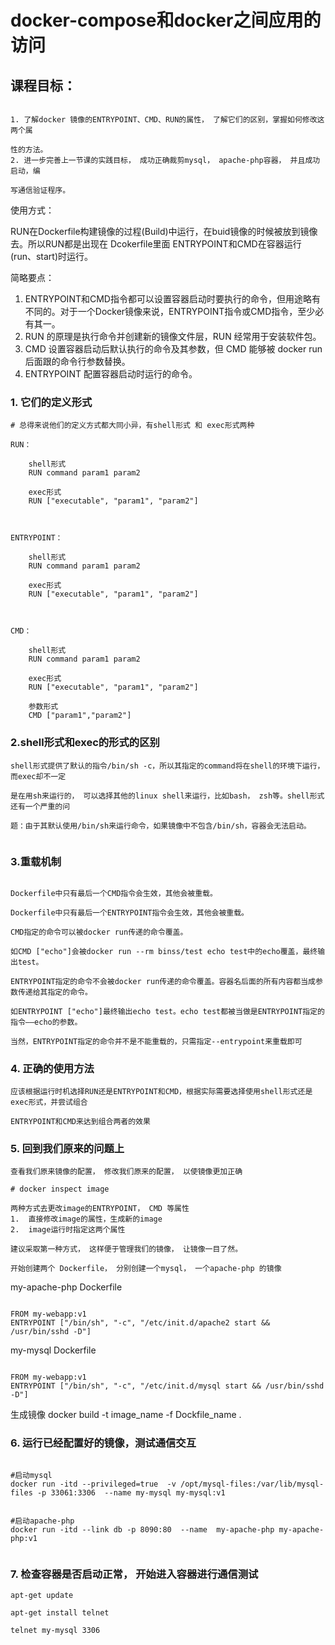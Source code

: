 docker-compose和docker之间应用的访问
========================


课程目标：
--------------------
```

1. 了解docker 镜像的ENTRYPOINT、CMD、RUN的属性， 了解它们的区别，掌握如何修改这两个属

性的方法。
2. 进一步完善上一节课的实践目标， 成功正确裁剪mysql， apache-php容器， 并且成功启动，编

写通信验证程序。

```




使用方式：

RUN在Dockerfile构建镜像的过程(Build)中运行，在buid镜像的时候被放到镜像去。所以RUN都是出现在 Dcokerfile里面
ENTRYPOINT和CMD在容器运行(run、start)时运行。

简略要点：
1. ENTRYPOINT和CMD指令都可以设置容器启动时要执行的命令，但用途略有不同的。对于一个Docker镜像来说，ENTRYPOINT指令或CMD指令，至少必有其一。
2. RUN 的原理是执行命令并创建新的镜像文件层，RUN 经常用于安装软件包。
3. CMD 设置容器启动后默认执行的命令及其参数，但 CMD 能够被 docker run 后面跟的命令行参数替换。
4. ENTRYPOINT 配置容器启动时运行的命令。


### 1.  它们的定义形式
```
# 总得来说他们的定义方式都大同小异，有shell形式 和 exec形式两种

RUN：

	shell形式
	RUN command param1 param2

	exec形式
	RUN ["executable", "param1", "param2"]



ENTRYPOINT：

	shell形式
	RUN command param1 param2

	exec形式
	RUN ["executable", "param1", "param2"]



CMD：

	shell形式
	RUN command param1 param2

	exec形式
	RUN ["executable", "param1", "param2"]

    参数形式
    CMD ["param1","param2"]

```

### 2.shell形式和exec的形式的区别
```
shell形式提供了默认的指令/bin/sh -c，所以其指定的command将在shell的环境下运行，而exec却不一定

是在用sh来运行的， 可以选择其他的linux shell来运行，比如bash， zsh等。shell形式还有一个严重的问

题：由于其默认使用/bin/sh来运行命令，如果镜像中不包含/bin/sh，容器会无法启动。


```



### 3.重载机制
```

Dockerfile中只有最后一个CMD指令会生效，其他会被重载。

Dockerfile中只有最后一个ENTRYPOINT指令会生效，其他会被重载。

CMD指定的命令可以被docker run传递的命令覆盖。

如CMD ["echo"]会被docker run --rm binss/test echo test中的echo覆盖，最终输出test。

ENTRYPOINT指定的命令不会被docker run传递的命令覆盖。容器名后面的所有内容都当成参数传递给其指定的命令。

如ENTRYPOINT ["echo"]最终输出echo test。echo test都被当做是ENTRYPOINT指定的指令——echo的参数。

当然，ENTRYPOINT指定的命令并不是不能重载的，只需指定--entrypoint来重载即可

```

### 4. 正确的使用方法
```
应该根据运行时机选择RUN还是ENTRYPOINT和CMD，根据实际需要选择使用shell形式还是exec形式，并尝试组合

ENTRYPOINT和CMD来达到组合两者的效果

```


### 5. 回到我们原来的问题上

```
查看我们原来镜像的配置， 修改我们原来的配置， 以使镜像更加正确

# docker inspect image

两种方式去更改image的ENTRYPOINT， CMD 等属性
1.  直接修改image的属性，生成新的image
2.  image运行时指定这两个属性

建议采取第一种方式， 这样便于管理我们的镜像， 让镜像一目了然。

开始创建两个 Dockerfile， 分别创建一个mysql， 一个apache-php 的镜像

```


my-apache-php Dockerfile

```

FROM my-webapp:v1
ENTRYPOINT ["/bin/sh", "-c", "/etc/init.d/apache2 start && /usr/bin/sshd -D"]

```


my-mysql Dockerfile

```

FROM my-webapp:v1
ENTRYPOINT ["/bin/sh", "-c", "/etc/init.d/mysql start && /usr/bin/sshd -D"]

```

生成镜像
docker build -t image_name -f Dockfile_name .



### 6. 运行已经配置好的镜像，测试通信交互

```

#启动mysql
docker run -itd --privileged=true  -v /opt/mysql-files:/var/lib/mysql-files -p 33061:3306  --name my-mysql my-mysql:v1


#启动apache-php
docker run -itd --link db -p 8090:80  --name  my-apache-php my-apache-php:v1


```




### 7. 检查容器是否启动正常， 开始进入容器进行通信测试

```
apt-get update

apt-get install telnet

telnet my-mysql 3306

```














































